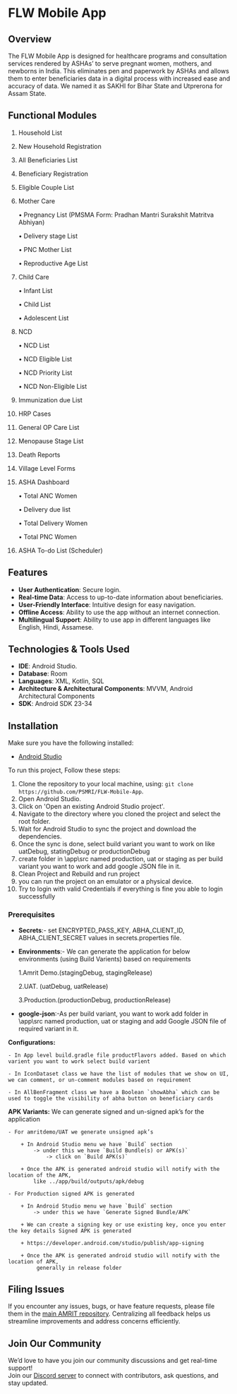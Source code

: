 # FLW Mobile App

## Overview

The FLW Mobile App is designed for healthcare programs and consultation services rendered by ASHAs’ to serve pregnant women, mothers, and newborns in India. This eliminates pen and paperwork by ASHAs and allows them to enter beneficiaries data in a digital
process with increased ease and accuracy of data. We named it as SAKHI for Bihar State and Utprerona for
Assam State.


## Functional Modules


1. Household List

2. New Household Registration

3. All Beneficiaries List

4. Beneficiary Registration

5. Eligible Couple List

6. Mother Care

    • Pregnancy List (PMSMA Form: Pradhan Mantri Surakshit Matritva Abhiyan)

    • Delivery stage List

    • PNC Mother List

    • Reproductive Age List

7. Child Care

    • Infant List

    • Child List

    • Adolescent List

8. NCD

    • NCD List

    • NCD Eligible List

    • NCD Priority List

    • NCD Non-Eligible List

9. Immunization due List

10. HRP Cases

11. General OP Care List

12. Menopause Stage List

13. Death Reports

14. Village Level Forms

15. ASHA Dashboard

    • Total ANC Women

    • Delivery due list

    • Total Delivery Women

    • Total PNC Women

16. ASHA To-do List (Scheduler)


## Features

- **User Authentication**: Secure login.
- **Real-time Data**: Access to up-to-date information about beneficiaries.
- **User-Friendly Interface**: Intuitive design for easy navigation.
- **Offline Access**: Ability to use the app without an internet connection.
- **Multilingual Support**: Ability to use app in different languages like English, Hindi, Assamese.

## Technologies & Tools Used

- **IDE**: Android Studio.
- **Database**: Room
- **Languages**: XML, Kotlin, SQL
- **Architecture & Architectural Components**: MVVM, Android Architectural Components
- **SDK**: Android SDK 23-34

## Installation

Make sure you have the following installed:

- [Android Studio](https://developer.android.com/studio)

To run this project, Follow these steps:

1. Clone the repository to your local machine,
   using: `git clone https://github.com/PSMRI/FLW-Mobile-App`.
2. Open Android Studio.
3. Click on 'Open an existing Android Studio project'.
4. Navigate to the directory where you cloned the project and select the root folder.
5. Wait for Android Studio to sync the project and download the dependencies.
6. Once the sync is done, select build variant you want to work on like uatDebug, statingDebug or productionDebug
7. create folder in \app\src named production, uat or staging as per build variant you want to work and add google JSON file in it.
7. Clean Project and Rebuild and run project 
8. you can run the project on an emulator or a physical device.
9. Try to login with valid Credentials if everything is fine you able to login successfully

### Prerequisites

- **Secrets**:- set ENCRYPTED_PASS_KEY, ABHA_CLIENT_ID, ABHA_CLIENT_SECRET values in secrets.properties file.

- **Environments**:- We can generate the application for below environments (using Build Varients) based on requirements

  1.Amrit Demo.(stagingDebug, stagingRelease)

  2.UAT. (uatDebug, uatRelease)

  3.Production.(productionDebug, productionRelease)

- **google-json**:-As per build variant, you want to work add folder in \app\src named production, uat or staging and add Google JSON file of required variant in it.




**Configurations:**

    - In App level build.gradle file productFlavors added. Based on which varient you want to work select build varient 

    - In IconDataset class we have the list of modules that we show on UI, we can comment, or un-comment modules based on requirement

    - In AllBenFragment class we have a Boolean `showAbha` which can be used to toggle the visibility of abha button on beneficiary cards

**APK Variants:** We can generate signed and un-signed apk’s for the application

    - For amritdemo/UAT we generate unsigned apk’s

        + In Android Studio menu we have `Build` section 
            -> under this we have `Build Bundle(s) or APK(s)` 
                -> click on `Build APK(s)`

        + Once the APK is generated android studio will notify with the location of the APK,
            like ../app/build/outputs/apk/debug

    - For Production signed APK is generated

        + In Android Studio menu we have `Build` section 
            -> under this we have `Generate Signed Bundle/APK`

        + We can create a signing key or use existing key, once you enter the key details Signed APK is generated

        + https://developer.android.com/studio/publish/app-signing

        + Once the APK is generated android studio will notify with the location of APK, 
             generally in release folder 

## Filing Issues

If you encounter any issues, bugs, or have feature requests, please file them in the [main AMRIT repository](https://github.com/PSMRI/AMRIT/issues). Centralizing all feedback helps us streamline improvements and address concerns efficiently.  

## Join Our Community

We’d love to have you join our community discussions and get real-time support!  
Join our [Discord server](https://discord.gg/FVQWsf5ENS) to connect with contributors, ask questions, and stay updated.  
